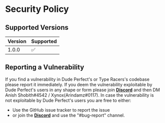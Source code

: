 # Security Policy

## Supported Versions

| Version | Supported          |
| ------- | ------------------ |
| 1.0.0   | :white_check_mark: |

## Reporting a Vulnerability

If you find a vulnerability in Dude Perfect's or Type Racers's codebase please report it immediately.
If you deem the vulnerability exploitable by Dude Perfect's users in any shape or form please join [**Discord**](https://discord.gg/ZzbZpdw) and then DM Anish Shobith#4542 / Xynox(Arindamz#0117). In case the vulnerability is not exploitable by Dude Perfect's users you are free to either:
-   Use the GitHub issue tracker to report the issue
-   or join the [**Discord**](https://discord.gg/ZzbZpdw) and use the "#bug-report" channel.
